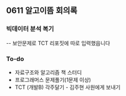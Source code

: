 ## 0611 알고이뜸 회의록



### 빅데이터 분석 복기

-- 보안문제로 TCT 리포짓에 따로 입력했읍니다


### To-do

- 자료구조와 알고리즘 책 스터디
- 프로그래머스 문제풀기(1문제 이상)
- TCT (개발B) 각주달기 - 김주현 사원에게 보내기 
